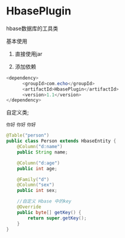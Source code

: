 # HbasePlugin
hbase数据库的工具类

基本使用
1. 直接使用jar

2. 添加依赖
```Java
<dependency>
      <groupId>com.echo</groupId>
      <artifactId>HbasePlugin</artifactId>
      <version>1.1</version>
</dependency>
```

自定义类;

`你好`
`你好`
`你好`


```Java
@Table("person")
public class Person extends HbaseEntity {
    @Column("d:name")
    public String name;

    @Column("d:age")
    public int age;

    @Family("d")
    @Column("sex")
    public int sex;

    //自定义 Hbase 中的key
    @Override
    public byte[] getKey() {
        return super.getKey();
    }
}
```

